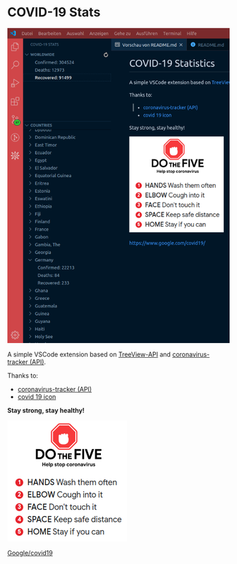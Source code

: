 # COVID-19 Stats

![covid extension](https://raw.githubusercontent.com/4gray/vsc-covid-stats/master/resources/screenshot.png)

A simple VSCode extension based on [TreeView-API](https://code.visualstudio.com/api/extension-guides/tree-view) and [coronavirus-tracker (API)](https://icon-icons.com/de/symbol/Virus-coronavirus-covid-19-covid19/134782).


Thanks to:
* [coronavirus-tracker (API)](https://icon-icons.com/de/symbol/Virus-coronavirus-covid-19-covid19/134782)
* [covid 19 icon](https://icon-icons.com/de/symbol/Virus-coronavirus-covid-19-covid19/134782)


**Stay strong, stay healthy!**

![do the five](https://raw.githubusercontent.com/4gray/vsc-covid-stats/master/resources/do-the-five.png)


[Google/covid19](https://www.google.com/covid19/)
